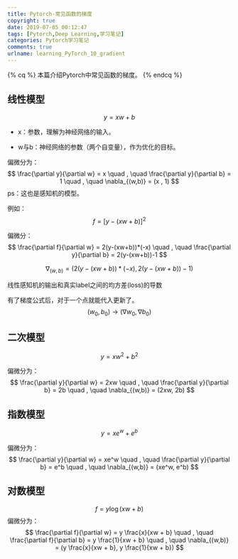 ```yaml
---
title: Pytorch-常见函数的梯度
copyright: true
date: 2019-07-05 00:12:47
tags: [Pytorch,Deep Learning,学习笔记]
categories: Pytorch学习笔记
comments: true
urlname: learning_PyTorch_10_gradient
---
```




{% cq %} 本篇介绍Pytorch中常见函数的梯度。  {% endcq %}

<!--more-->



## 线性模型


$$
y=xw+b
$$

- x：参数，理解为神经网络的输入。

- w与b：神经网络的参数（两个自变量），作为优化的目标。

偏微分为：
$$
\frac{\partial y}{\partial w} = x
\quad , \quad
\frac{\partial y}{\partial b} = 1
\quad , \quad
\nabla_{(w,b)} = (x , 1)
$$
ps：这也是感知机的模型。



例如：
$$
f=[y-(xw+b)]^2
$$


偏微分：
$$
\frac{\partial f}{\partial w} = 2(y-(xw+b))*(-x)
\quad , \quad
\frac{\partial y}{\partial b} = 2(y-(xw+b))-1
$$

$$
\nabla_{(w,b)} = (2(y-(xw+b))*(-x), 2(y-(xw+b))-1)
$$



线性感知机的输出和真实label之间的均方差(loss)的导数

有了梯度公式后，对于一个点就能代入更新了。
$$
(w_0,b_0) \rightarrow (\nabla w_0, \nabla b_0)
$$




## 二次模型

$$
y=xw^2+b^2
$$

偏微分为：
$$
\frac{\partial y}{\partial w} = 2xw
\quad , \quad
\frac{\partial y}{\partial b} = 2b
\quad , \quad
\nabla_{(w,b)} = (2xw, 2b)
$$


## 指数模型

$$
y=xe^w+e^b
$$

偏微分为：
$$
\frac{\partial y}{\partial w} = xe^w
\quad , \quad
\frac{\partial y}{\partial b} = e^b
\quad , \quad
\nabla_{(w,b)} = (xe^w, e^b)
$$


## 对数模型


$$
f = y \log (xw+b)
$$
偏微分为：
$$
\frac{\partial f}{\partial w} = y \frac{x}{xw + b}
\quad , \quad
\frac{\partial f}{\partial b} = y \frac{1}{xw + b}
\quad , \quad
\nabla_{(w,b)} = (y \frac{x}{xw + b}, y \frac{1}{xw + b})
$$
